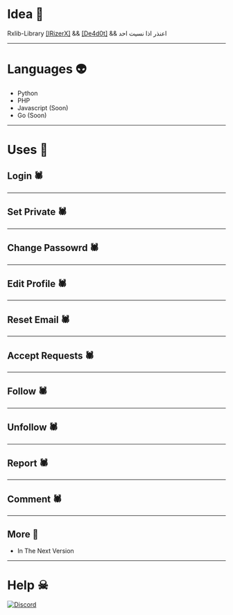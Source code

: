 # Idea 👺
Rxlib-Library [[IRizerX]](https://github.com/IRizerX) && [[De4d0t]](https://github.com/De4d0t) && اعنذر اذا نسيت احد

---
# Languages 👽
* Python
* PHP
* Javascript (Soon)
* Go (Soon)

---

# Uses 👾
## Login 🕷


---
## Set Private 🕷


---
## Change Passowrd 🕷


---
## Edit Profile 🕷


---
## Reset Email 🕷


---
## Accept Requests 🕷


---
## Follow 🕷


---
## Unfollow 🕷


---
## Report 🕷


---
## Comment 🕷


---
## More 🧐
* In The Next Version




---
# Help ☠
<a href="https://discord.gg/gMac57d9kh">
  <img alt="Discord" src="https://img.shields.io/badge/%3CCodelc/%3E%20-%237289DA.svg?&style=for-the-badge&logo=discord&logoColor=white"/></a>
